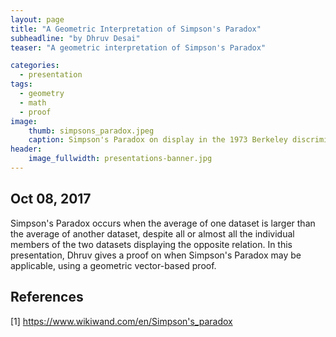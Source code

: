 ```yaml
---
layout: page
title: "A Geometric Interpretation of Simpson's Paradox"
subheadline: "by Dhruv Desai"
teaser: "A geometric interpretation of Simpson's Paradox"

categories:
  - presentation
tags:
  - geometry
  - math
  - proof
image:
    thumb: simpsons_paradox.jpeg
    caption: Simpson's Paradox on display in the 1973 Berkeley discrimination case.
header:
    image_fullwidth: presentations-banner.jpg
---
```

<!-- Page Content Starts Here -->

## Oct 08, 2017
Simpson's Paradox occurs when the average of one dataset is larger than the average of another dataset, despite all or almost all the individual members of the two datasets displaying the opposite relation. In this presentation, Dhruv gives a proof on when Simpson's Paradox may be applicable, using a geometric vector-based proof.

## References
[1] https://www.wikiwand.com/en/Simpson's_paradox

